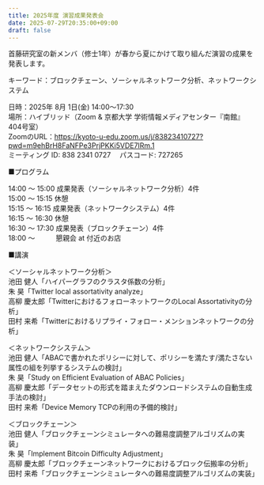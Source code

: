 ```yaml
---
title: 2025年度 演習成果発表会
date: 2025-07-29T20:35:00+09:00
draft: false
---
```

首藤研究室の新メンバ（修士1年）が春から夏にかけて取り組んだ演習の成果を発表します。

キーワード：ブロックチェーン、ソーシャルネットワーク分析、ネットワークシステム

日時：2025年 8月 1日(金) 14:00～17:30  
場所：ハイブリッド（Zoom & 京都大学 学術情報メディアセンター『南館』404号室）  
ZoomのURL：https://kyoto-u-edu.zoom.us/j/83823410727?pwd=m9ehBrH8FaNFPe3PrjPKKi5VDE7IRm.1  
ミーティング ID: 838 2341 0727
　パスコード: 727265

■プログラム

14:00 ～ 15:00 成果発表（ソーシャルネットワーク分析）4件  
15:00 ～ 15:15 休憩  
15:15 ～ 16:15 成果発表（ネットワークシステム）4件  
16:15 ～ 16:30 休憩  
16:30 ～ 17:30 成果発表（ブロックチェーン）4件  
18:00 ～　　　懇親会 at 付近のお店

■講演

＜ソーシャルネットワーク分析＞  
池田 健人「ハイパーグラフのクラスタ係数の分析」  
朱 昊「Twitter local assortativity analyze」  
高柳 慶太郎「TwitterにおけるフォローネットワークのLocal Assortativityの分析」  
田村 来希「Twitterにおけるリプライ・フォロー・メンションネットワークの分析」  

＜ネットワークシステム＞  
池田 健人「ABACで書かれたポリシーに対して、ポリシーを満たす/満たさない属性の組を列挙するシステムの検討」  
朱 昊「Study on Efficient Evaluation of ABAC Policies」  
高柳 慶太郎「データセットの形式を踏まえたダウンロードシステムの自動生成手法の検討」  
田村 来希「Device Memory TCPの利用の予備的検討」  

＜ブロックチェーン＞  
池田 健人「ブロックチェーンシミュレータへの難易度調整アルゴリズムの実装」  
朱 昊「Implement Bitcoin Difficulty Adjustment」  
高柳 慶太郎「ブロックチェーンネットワークにおけるブロック伝搬率の分析」  
田村 来希「ブロックチェーンシミュレータへの難易度調整アルゴリズムの実装」  
